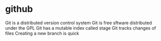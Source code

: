# github
Git is a distributed version control system
Git is free sftware distributed under the GPL
Git has a mutable index called stage
Git tracks changes of files
Creating a new branch is quick
